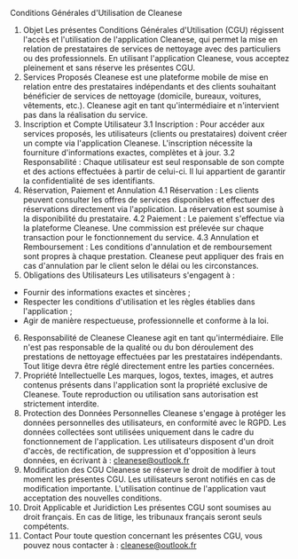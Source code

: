 Conditions Générales d'Utilisation de Cleanese
1. Objet
Les présentes Conditions Générales d'Utilisation (CGU) régissent l'accès et l'utilisation de l'application Cleanese,
qui permet la mise en relation de prestataires de services de nettoyage avec des particuliers ou des professionnels.
En utilisant l'application Cleanese, vous acceptez pleinement et sans réserve les présentes CGU.
2. Services Proposés
Cleanese est une plateforme mobile de mise en relation entre des prestataires indépendants et des clients
souhaitant bénéficier de services de nettoyage (domicile, bureaux, voitures, vêtements, etc.).
Cleanese agit en tant qu'intermédiaire et n'intervient pas dans la réalisation du service.
3. Inscription et Compte Utilisateur
3.1 Inscription :
Pour accéder aux services proposés, les utilisateurs (clients ou prestataires) doivent créer un compte via
l'application Cleanese. L'inscription nécessite la fourniture d'informations exactes, complètes et à jour.
3.2 Responsabilité :
Chaque utilisateur est seul responsable de son compte et des actions effectuées à partir de celui-ci.
Il lui appartient de garantir la confidentialité de ses identifiants.
4. Réservation, Paiement et Annulation
4.1 Réservation :
Les clients peuvent consulter les offres de services disponibles et effectuer des réservations directement via
l'application. La réservation est soumise à la disponibilité du prestataire.
4.2 Paiement :
Le paiement s'effectue via la plateforme Cleanese. Une commission est prélevée sur chaque transaction pour
le fonctionnement du service.
4.3 Annulation et Remboursement :
Les conditions d'annulation et de remboursement sont propres à chaque prestation. Cleanese peut appliquer des frais
en cas d'annulation par le client selon le délai ou les circonstances.
5. Obligations des Utilisateurs
Les utilisateurs s'engagent à :
- Fournir des informations exactes et sincères ;
- Respecter les conditions d'utilisation et les règles établies dans l'application ;
- Agir de manière respectueuse, professionnelle et conforme à la loi.
6. Responsabilité de Cleanese
Cleanese agit en tant qu'intermédiaire. Elle n'est pas responsable de la qualité ou du bon déroulement des prestations
de nettoyage effectuées par les prestataires indépendants. Tout litige devra être réglé directement entre les parties
concernées.
7. Propriété Intellectuelle
Les marques, logos, textes, images, et autres contenus présents dans l'application sont la propriété exclusive de
Cleanese.
Toute reproduction ou utilisation sans autorisation est strictement interdite.
8. Protection des Données Personnelles
Cleanese s'engage à protéger les données personnelles des utilisateurs, en conformité avec le RGPD.
Les données collectées sont utilisées uniquement dans le cadre du fonctionnement de l'application.
Les utilisateurs disposent d'un droit d'accès, de rectification, de suppression et d'opposition à leurs données,
en écrivant à : cleanese@outlook.fr
9. Modification des CGU
Cleanese se réserve le droit de modifier à tout moment les présentes CGU.
Les utilisateurs seront notifiés en cas de modification importante.
L'utilisation continue de l'application vaut acceptation des nouvelles conditions.
10. Droit Applicable et Juridiction
Les présentes CGU sont soumises au droit français. En cas de litige, les tribunaux français seront seuls compétents.
11. Contact
Pour toute question concernant les présentes CGU, vous pouvez nous contacter à : cleanese@outlook.fr 
